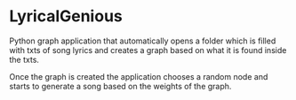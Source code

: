 # LyricalGenious
Python graph application that automatically opens a folder which is filled with txts of song lyrics and creates a graph based on what it is found inside the txts.

Once the graph is created the application chooses a random node and starts to generate a song based on the weights of the graph.
